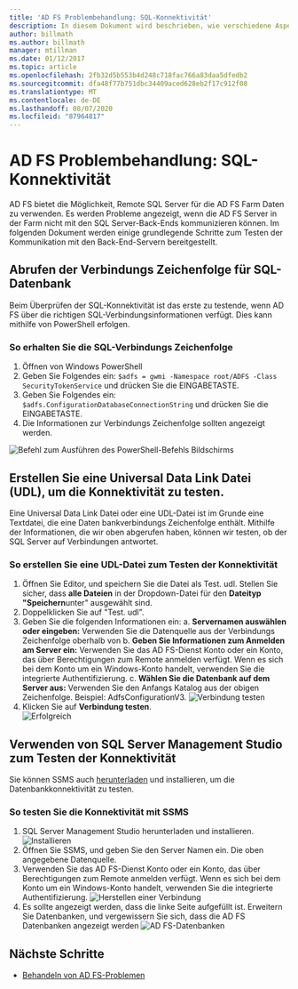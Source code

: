 ```yaml
---
title: 'AD FS Problembehandlung: SQL-Konnektivität'
description: In diesem Dokument wird beschrieben, wie verschiedene Aspekte von AD FS behandelt werden.
author: billmath
ms.author: billmath
manager: mtillman
ms.date: 01/12/2017
ms.topic: article
ms.openlocfilehash: 2fb32d5b553b4d248c718fac766a83daa5dfedb2
ms.sourcegitcommit: dfa48f77b751dbc34409aced628eb2f17c912f08
ms.translationtype: MT
ms.contentlocale: de-DE
ms.lasthandoff: 08/07/2020
ms.locfileid: "87964817"
---
```

# <a name="ad-fs-troubleshooting---sql-connectivity"></a>AD FS Problembehandlung: SQL-Konnektivität
AD FS bietet die Möglichkeit, Remote SQL Server für die AD FS Farm Daten zu verwenden.  Es werden Probleme angezeigt, wenn die AD FS Server in der Farm nicht mit den SQL Server-Back-Ends kommunizieren können.  Im folgenden Dokument werden einige grundlegende Schritte zum Testen der Kommunikation mit den Back-End-Servern bereitgestellt.

## <a name="acquire-the-sql-database-connection-string"></a>Abrufen der Verbindungs Zeichenfolge für SQL-Datenbank
Beim Überprüfen der SQL-Konnektivität ist das erste zu testende, wenn AD FS über die richtigen SQL-Verbindungsinformationen verfügt.  Dies kann mithilfe von PowerShell erfolgen.

### <a name="to-acquire-the-sql-connection-string"></a>So erhalten Sie die SQL-Verbindungs Zeichenfolge
1.  Öffnen von Windows PowerShell
2. Geben Sie Folgendes ein: `$adfs = gwmi -Namespace root/ADFS -Class SecurityTokenService` und drücken Sie die EINGABETASTE.
3. Geben Sie Folgendes ein: `$adfs.ConfigurationDatabaseConnectionString` und drücken Sie die EINGABETASTE.
4. Die Informationen zur Verbindungs Zeichenfolge sollten angezeigt werden.

![Befehl zum Ausführen des PowerShell-Befehls Bildschirms](media/ad-fs-tshoot-sql/sql2.png)

## <a name="create-a-universal-data-link-udl-file-to-test-connectivity"></a>Erstellen Sie eine Universal Data Link Datei (UDL), um die Konnektivität zu testen.
Eine Universal Data Link Datei oder eine UDL-Datei ist im Grunde eine Textdatei, die eine Daten bankverbindungs Zeichenfolge enthält.  Mithilfe der Informationen, die wir oben abgerufen haben, können wir testen, ob der SQL Server auf Verbindungen antwortet.

### <a name="to-create-a-udl-file-to-test-connectivity"></a>So erstellen Sie eine UDL-Datei zum Testen der Konnektivität

1. Öffnen Sie Editor, und speichern Sie die Datei als Test. udl.  Stellen Sie sicher, dass **alle Dateien** in der Dropdown-Datei für den **Dateityp "Speichern**unter" ausgewählt sind.
2. Doppelklicken Sie auf "Test. udl".
3. Geben Sie die folgenden Informationen ein: a. **Servernamen auswählen oder eingeben:**  Verwenden Sie die Datenquelle aus der Verbindungs Zeichenfolge oberhalb von b. **Geben Sie Informationen zum Anmelden am Server ein:**  Verwenden Sie das AD FS-Dienst Konto oder ein Konto, das über Berechtigungen zum Remote anmelden verfügt.  Wenn es sich bei dem Konto um ein Windows-Konto handelt, verwenden Sie die integrierte Authentifizierung.
    c. **Wählen Sie die Datenbank auf dem Server aus:** Verwenden Sie den Anfangs Katalog aus der obigen Zeichenfolge.  Beispiel: AdfsConfigurationV3.
   ![Verbindung testen](media/ad-fs-tshoot-sql/sql4.png)
1. Klicken Sie auf **Verbindung testen**.</br>
![Erfolgreich](media/ad-fs-tshoot-sql/sql3.png)

## <a name="use-sql-server-management-studio-to-test-connectivity"></a>Verwenden von SQL Server Management Studio zum Testen der Konnektivität
Sie können SSMS auch [herunterladen](https://go.microsoft.com/fwlink/?linkid=864329) und installieren, um die Datenbankkonnektivität zu testen.

### <a name="to-test-connectivity-with-ssms"></a>So testen Sie die Konnektivität mit SSMS
1. SQL Server Management Studio herunterladen und installieren.
![Installieren](media/ad-fs-tshoot-sql/sql5.png)
1. Öffnen Sie SSMS, und geben Sie den Server Namen ein.  Die oben angegebene Datenquelle.
2. Verwenden Sie das AD FS-Dienst Konto oder ein Konto, das über Berechtigungen zum Remote anmelden verfügt.  Wenn es sich bei dem Konto um ein Windows-Konto handelt, verwenden Sie die integrierte Authentifizierung.
![Herstellen einer Verbindung](media/ad-fs-tshoot-sql/sql6.png)
1. Es sollte angezeigt werden, dass die linke Seite aufgefüllt ist.  Erweitern Sie Datenbanken, und vergewissern Sie sich, dass die AD FS Datenbanken angezeigt werden
![AD FS-Datenbanken](media/ad-fs-tshoot-sql/sql7.png)

## <a name="next-steps"></a>Nächste Schritte

- [Behandeln von AD FS-Problemen](ad-fs-tshoot-overview.md)